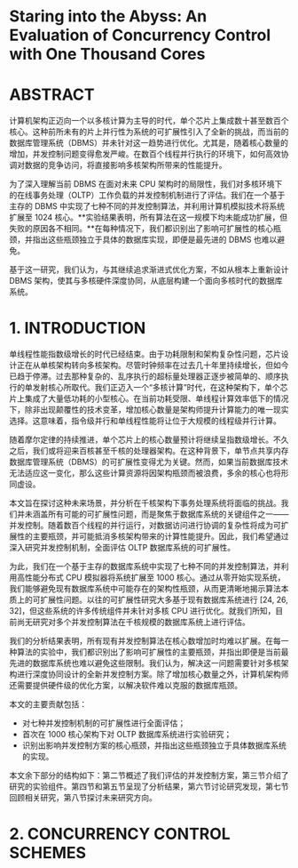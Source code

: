 # Staring into the Abyss: An Evaluation of Concurrency Control with One Thousand Cores

# ABSTRACT

计算机架构正迈向一个以多核计算为主导的时代，单个芯片上集成数十甚至数百个核心。这种前所未有的片上并行性为系统的可扩展性引入了全新的挑战，而当前的数据库管理系统（DBMS）并未针对这一趋势进行优化。尤其是，随着核心数量的增加，并发控制问题变得愈发严峻。在数百个线程并行执行的环境下，如何高效协调对数据的竞争访问，将直接影响多核架构所带来的性能提升。

为了深入理解当前 DBMS 在面对未来 CPU 架构时的局限性，我们对多核环境下的在线事务处理（OLTP）工作负载的并发控制机制进行了评估。我们在一个基于主存的 DBMS 中实现了七种不同的并发控制算法，并利用计算机模拟技术将系统扩展至 1024 核心。**实验结果表明，所有算法在这一规模下均未能成功扩展，但失败的原因各不相同。**在每种情况下，我们都识别出了影响可扩展性的核心瓶颈，并指出这些瓶颈独立于具体的数据库实现，即便是最先进的 DBMS 也难以避免。

基于这一研究，我们认为，与其继续追求渐进式优化方案，不如从根本上重新设计 DBMS 架构，使其与多核硬件深度协同，从底层构建一个面向多核时代的数据库系统。

# 1. INTRODUCTION

单线程性能指数级增长的时代已经结束。由于功耗限制和架构复杂性问题，芯片设计正在从单核架构转向多核架构。尽管时钟频率在过去几十年里持续增长，但如今已趋于停滞。过去那种复杂的、乱序执行的超标量处理器正逐步被简单的、顺序执行的单发射核心所取代。我们正迈入一个“多核计算”时代，在这种架构下，单个芯片上集成了大量低功耗的小型核心。在当前功耗受限、单线程计算效率低下的情况下，除非出现颠覆性的技术变革，增加核心数量是架构师提升计算能力的唯一现实选择。这意味着，指令级并行和单线程性能将让位于大规模的线程级并行计算。

随着摩尔定律的持续推进，单个芯片上的核心数量预计将继续呈指数级增长。不久之后，我们或将迎来百核甚至千核的处理器架构。在这种背景下，单节点共享内存数据库管理系统（DBMS）的可扩展性变得尤为关键。然而，如果当前数据库技术无法适应这一变化，那么这些计算资源将因架构瓶颈而被浪费，多余的核心也将形同虚设。

本文旨在探讨这种未来场景，并分析在千核架构下事务处理系统将面临的挑战。我们并未涵盖所有可能的可扩展性问题，而是聚焦于数据库系统的关键组件之一——并发控制。随着数百个线程的并行运行，对数据访问进行协调的复杂性将成为可扩展性的主要瓶颈，并可能抵消多核架构带来的计算性能提升。因此，我们希望通过深入研究并发控制机制，全面评估 OLTP 数据库系统的可扩展性。

为此，我们在一个基于主存的数据库系统中实现了七种不同的并发控制算法，并利用高性能分布式 CPU 模拟器将系统扩展至 1000 核心。通过从零开始实现系统，我们能够避免现有数据库系统中可能存在的架构性瓶颈，从而更清晰地揭示算法本质上的可扩展性问题。以往的可扩展性研究大多基于现有数据库系统进行 [24, 26, 32]，但这些系统的许多传统组件并未针对多核 CPU 进行优化。就我们所知，目前尚无研究对多个并发控制算法在千核规模的数据库系统上进行评估。

我们的分析结果表明，所有现有并发控制算法在核心数增加时均难以扩展。在每一种算法的实验中，我们都识别出了影响可扩展性的主要瓶颈，并指出即便是当前最先进的数据库系统也难以避免这些限制。我们认为，解决这一问题需要针对多核架构进行深度协同设计的全新并发控制方案。除了增加核心数量之外，计算机架构师还需要提供硬件级的优化方案，以解决软件难以克服的数据库瓶颈。

本文的主要贡献包括：

- 对七种并发控制机制的可扩展性进行全面评估；
- 首次在 1000 核心架构下对 OLTP 数据库系统进行实验研究；
- 识别出影响并发控制方案的核心瓶颈，并指出这些瓶颈独立于具体数据库系统的实现。

本文余下部分的结构如下：第二节概述了我们评估的并发控制方案，第三节介绍了研究的实验组件。第四节和第五节呈现了分析结果，第六节讨论研究发现，第七节回顾相关研究，第八节探讨未来研究方向。

# 2. CONCURRENCY CONTROL SCHEMES

